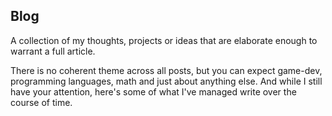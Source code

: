 ## Blog

A collection of my thoughts, projects or ideas that are 
elaborate enough to warrant a full article.

There is no coherent theme across all posts, but you can expect game-dev,
programming languages, math and just about anything else.
And while I still have your attention, here's some of what I've managed write over the course of time.
